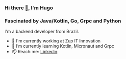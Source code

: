 ### Hi there 👋, I'm Hugo

### Fascinated by Java/Kotlin, Go, Grpc and Python


I'm a backend developer from Brazil.

- 🏢 I'm currently working at Zup IT Innovation
- 🌱 I’m currently learning Kotlin, Micronaut and Grpc
- 📫 Reach me: [Linkedin](https://www.linkedin.com/in/hugo-vallada/)
<!--
**hugovallada/hugovallada** is a ✨ _special_ ✨ repository because its `README.md` (this file) appears on your GitHub profile.

Here are some ideas to get you started:

- 🔭 I’m currently working on ...
- 🌱 I’m currently learning ...
- 👯 I’m looking to collaborate on ...
- 🤔 I’m looking for help with ...
- 💬 Ask me about ...
- 📫 How to reach me: ...
- 😄 Pronouns: ...
- ⚡ Fun fact: ...
-->
